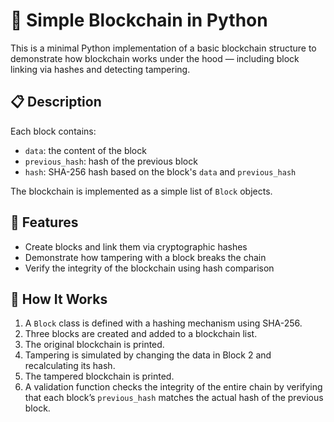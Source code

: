 # 🧱 Simple Blockchain in Python

This is a minimal Python implementation of a basic blockchain structure to demonstrate how blockchain works under the hood — including block linking via hashes and detecting tampering.

## 📋 Description

Each block contains:
- `data`: the content of the block
- `previous_hash`: hash of the previous block
- `hash`: SHA-256 hash based on the block's `data` and `previous_hash`

The blockchain is implemented as a simple list of `Block` objects.

## 🚀 Features

- Create blocks and link them via cryptographic hashes
- Demonstrate how tampering with a block breaks the chain
- Verify the integrity of the blockchain using hash comparison

## 🧩 How It Works

1. A `Block` class is defined with a hashing mechanism using SHA-256.
2. Three blocks are created and added to a blockchain list.
3. The original blockchain is printed.
4. Tampering is simulated by changing the data in Block 2 and recalculating its hash.
5. The tampered blockchain is printed.
6. A validation function checks the integrity of the entire chain by verifying that each block’s `previous_hash` matches the actual hash of the previous block.


